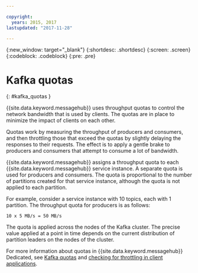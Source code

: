 ```yaml
---

copyright:
  years: 2015, 2017
lastupdated: "2017-11-28"

---
```


{:new_window: target="_blank"}
{:shortdesc: .shortdesc}
{:screen: .screen}
{:codeblock: .codeblock}
{:pre: .pre}


# Kafka quotas
{: #kafka_quotas }

{{site.data.keyword.messagehub}} uses throughput quotas to control the network bandwidth that is used by clients. The quotas are in place to minimize the impact of clients on each other.

Quotas work by measuring the throughput of producers and consumers, and then throttling those that exceed the quotas by slightly delaying the responses to their requests. The effect is to apply a gentle brake to producers and consumers that attempt to consume a lot of bandwidth.

{{site.data.keyword.messagehub}} assigns a throughput quota to each {{site.data.keyword.messagehub}} service instance. A separate quota is used for producers and consumers. The quota is proportional to the number of partitions created for that service instance, although the quota is not applied to each partition.

For example, consider a service instance with 10 topics, each with 1 partition. The throughput quota for producers is as follows:

```
10 x 5 MB/s = 50 MB/s
```

The quota is applied across the nodes of the Kafka cluster. The precise value applied at a point in time depends on the current distribution of partition leaders on the nodes of the cluster.

For more information about quotas in {{site.data.keyword.messagehub}} Dedicated, see [Kafka quotas](/docs/services/MessageHub/messagehub085.html#kafka_dedicated_quotas) and [checking for throttling in client applications](/docs/services/MessageHub/messagehub085.html#throttling_apps).


